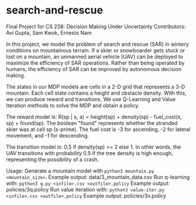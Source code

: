 # search-and-rescue
Final Project for CS 238: Decision Making Under Uncertainty
Contributors: Avi Gupta, Sam Kwok, Ernesto Nam

In this project, we model the problem of search and rescue (SAR) in wintery conditions on mountainous terrain. If a skier or snowboarder gets stuck or lost on a mountain, an unmanned aerial vehicle (UAV) can be deployed to maximize the efficiency of SAR operations. Rather than being operated by humans, the efficiency of SAR can be improved by autonomous decision making.

The states in our MDP models are cells in a 2-D grid that represents a 3-D mountain. Each cell state contains a height and obstacle density. With this, we can produce reward and transitions. We use Q-Learning and Value Iteration methods to solve the MDP and obtain a policy.

The reward model is: R(sp | s, a) = height(sp) + density(sp) - fuel_cost(s, sp) + found(sp). The boolean "found" represents whether the stranded skier was at cell sp (s-prime). The fuel cost is -3
for ascending, -2 for lateral movement, and -1 for descending.

The transition model is: 0.5 if density(sp) >= 2 else 1. In other words, the UAV transitions
with probability 0.5 if the tree density is high enough, representing the possibility of a crash.

Usage:
Generate a mountain model with `python3 mountain.py <mountain_size>`.
    Example output: data/3_mountain_data.csv
Run q-learning with: `python3 q.py <infile>.csv <outfile>.policy`
    Example output: policies/3q.policy
Run value iteration with: `python3 value-iter.py <infile>.csv <outfile>.policy`
    Example output: policies/3v.policy
